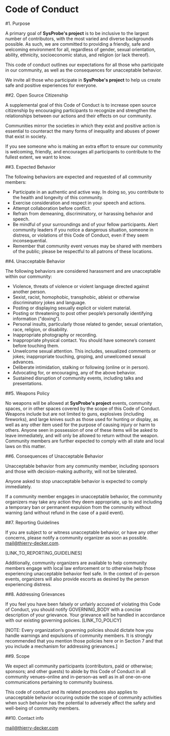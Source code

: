 # Code of Conduct


#1. Purpose

A primary goal of **SysProbe's project** is to be inclusive to the largest number of contributors, with the most varied
and diverse backgrounds possible. As such, we are committed to providing a friendly, safe and welcoming environment
for all, regardless of gender, sexual orientation, ability, ethnicity, socioeconomic status, and religion
(or lack thereof).

This code of conduct outlines our expectations for all those who participate in our community, as well as the
consequences for unacceptable behavior.

We invite all those who participate in **SysProbe's project** to help us create safe and positive experiences for
everyone.

##2. Open Source Citizenship

A supplemental goal of this Code of Conduct is to increase open source citizenship by encouraging participants to
recognize and strengthen the relationships between our actions and their effects on our community.

Communities mirror the societies in which they exist and positive action is essential to counteract the many forms of 
inequality and abuses of power that exist in society.

If you see someone who is making an extra effort to ensure our community is welcoming, friendly, and encourages all
participants to contribute to the fullest extent, we want to know.

##3. Expected Behavior

The following behaviors are expected and requested of all community members:

- Participate in an authentic and active way. In doing so, you contribute to the health and longevity of this community.
- Exercise consideration and respect in your speech and actions.
- Attempt collaboration before conflict.
- Refrain from demeaning, discriminatory, or harassing behavior and speech.
- Be mindful of your surroundings and of your fellow participants. Alert community leaders if you notice a dangerous
situation, someone in distress, or violations of this Code of Conduct, even if they seem inconsequential.
- Remember that community event venues may be shared with members of the public; please be respectful to all patrons
of these locations.

##4. Unacceptable Behavior

The following behaviors are considered harassment and are unacceptable within our community:

- Violence, threats of violence or violent language directed against another person.
- Sexist, racist, homophobic, transphobic, ableist or otherwise discriminatory jokes and language.
- Posting or displaying sexually explicit or violent material.
- Posting or threatening to post other people’s personally identifying information ("doxing").
- Personal insults, particularly those related to gender, sexual orientation, race, religion, or disability.
- Inappropriate photography or recording.
- Inappropriate physical contact. You should have someone’s consent before touching them.
- Unwelcome sexual attention. This includes, sexualized comments or jokes; inappropriate touching, groping, and unwelcomed sexual advances.
- Deliberate intimidation, stalking or following (online or in person).
- Advocating for, or encouraging, any of the above behavior.
- Sustained disruption of community events, including talks and presentations.

##5. Weapons Policy

No weapons will be allowed at **SysProbe's project** events, community spaces, or in other spaces covered by the scope
of this Code of Conduct. Weapons include but are not limited to guns, explosives (including fireworks), and large
knives such as those used for hunting or display, as well as any other item used for the purpose of causing injury or
harm to others. Anyone seen in possession of one of these items will be asked to leave immediately, and will only be
allowed to return without the weapon. Community members are further expected to comply with all state and local laws
on this matter.

##6. Consequences of Unacceptable Behavior

Unacceptable behavior from any community member, including sponsors and those with decision-making authority, will not
be tolerated.

Anyone asked to stop unacceptable behavior is expected to comply immediately.

If a community member engages in unacceptable behavior, the community organizers may take any action they deem
appropriate, up to and including a temporary ban or permanent expulsion from the community without warning (and without
refund in the case of a paid event).

##7. Reporting Guidelines

If you are subject to or witness unacceptable behavior, or have any other concerns, please notify a community organizer
as soon as possible. mail@thierry-decker.com.

[LINK_TO_REPORTING_GUIDELINES]

Additionally, community organizers are available to help community members engage with local law enforcement or to
otherwise help those experiencing unacceptable behavior feel safe. In the context of in-person events, organizers will
also provide escorts as desired by the person experiencing distress.

##8. Addressing Grievances

If you feel you have been falsely or unfairly accused of violating this Code of Conduct, you should notify
GOVERNING_BODY with a concise description of your grievance. Your grievance will be handled in accordance with our
existing governing policies. [LINK_TO_POLICY]

[NOTE: Every organization’s governing policies should dictate how you handle warnings and expulsions of community
members. It is strongly recommended that you mention those policies here or in Section 7 and that you include a
mechanism for addressing grievances.]

##9. Scope

We expect all community participants (contributors, paid or otherwise; sponsors; and other guests) to abide by this
Code of Conduct in all community venues–online and in-person–as well as in all one-on-one communications pertaining to
community business.

This code of conduct and its related procedures also applies to unacceptable behavior occuring outside the scope of
community activities when such behavior has the potential to adversely affect the safety and well-being of community
members.

##10. Contact info

mail@thierry-decker.com

